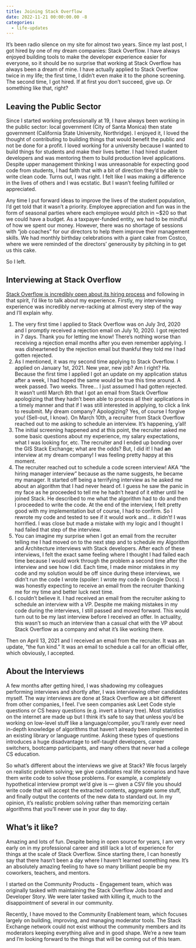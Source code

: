 ```yaml
---
title: Joining Stack Overflow
date: 2022-11-21 00:00:00.00 -8
categories:
  - life-updates
---
```


It’s been radio silence on my site for almost two years. Since my last post, I got hired by one of my dream companies: Stack Overflow. I have always enjoyed building tools to make the developer experience easier for everyone, so it should be no surprise that working at Stack Overflow has always been a dream of mine. I have actually applied to Stack Overflow twice in my life; the first time, I didn’t even make it to the phone screening. The second time, I got hired. If at first you don’t succeed, give up. Or something like that, right?

## Leaving the Public Sector

Since I started working professionally at 19, I have always been working in the public sector: local government (City of Santa Monica) then state government (California State University, Northridge). I enjoyed it, I loved the thought of contributing to building things that would benefit the public and not be done for a profit. I loved working for a university because I wanted to build things for students and make their lives better. I had hired student developers and was mentoring them to build production level applications. Despite upper management thinking I was unreasonable for expecting good code from students, I had faith that with a bit of direction they’d be able to write clean code. Turns out, I was right. I felt like I was making a difference in the lives of others and I was ecstatic. But I wasn’t feeling fulfilled or appreciated.

Any time I put forward ideas to improve the lives of the student population, I’d get told that it wasn’t a priority. Employee appreciation and fun was in the form of seasonal parties where each employee would pitch in ~$20 so that we could have a budget. As a taxpayer-funded entity, we had to be mindful of how we spent our money. However, there was no shortage of sessions with “job coaches” for our directors to help them improve their management skills. We had monthly birthday celebrations with a giant cake from Costco, where we were reminded of the directors’ generousity by pitching in to get us this cake.

So I left.

## Interviewing at Stack Overflow

[Stack Overflow is incredibly open about its hiring process](https://stackoverflow.blog/2020/07/03/how-stack-overflow-hires-engineers/) and following in that spirit, I’d like to talk about my experience. Firstly, my interviewing experience was incredibly nerve-racking at almost every step of the way and I’ll explain why.

1. The very first time I applied to Stack Overflow was on July 3rd, 2020 and I promptly received a rejection email on July 10, 2020. I got rejected in 7 days. Thank you for letting me know! There’s nothing worse than receiving a rejection email months after you even remember applying. I was disheartened by the rejection email but thankful they told me I had gotten rejected.
1. As I mentioned, it was my second time applying to Stack Overflow. I applied on January 1st, 2021. New year, new job? Am I right? Ha. Because the first time I applied I got an update on my application status after a week, I had hoped the same would be true this time around. A week passed. Two weeks. Three... I just assumed I had gotten rejected. It wasn’t until March 8th that I got an email from Stack Overflow apologizing that they hadn’t been able to process all their applications in a timely manner and that if I was still interested in applying, to click a link to resubmit. My dream company? Apologizing? Yes, of course I forgive you! (Sell-out, I know). On March 10th, a recruiter from Stack Overflow reached out to me asking to schedule an interview. It’s happening, y’all!
1. The initial screening happened and at this point, the recruiter asked me some basic questions about my experience, my salary expectations, what I was looking for, etc. The recruiter and I ended up bonding over the GIS Stack Exchange; what are the odds? But, I did it! I had **an** interview at my dream company! I was feeling pretty happy at this moment.
1. The recruiter reached out to schedule a code screen interview! AKA “the hiring manager interview” because as the name suggests, he became my manager. It started off being a terrifying interview as he asked me about an algorithm that I had never heard of. I guess he saw the panic in my face as he proceeded to tell me he hadn’t heard of it either until he joined Stack. He described to me what the algorithm had to do and then I proceeded to write the code. At the end of the interview, I felt pretty good with my implementation but of course, I had to confirm. So I rewrote my code and tested to see if it would work and... it didn’t! I was horrified. I was close but made a mistake with my logic and I thought I had failed that step of the interview.
1. You can imagine my surprise when I got an email from the recruiter telling me I had moved on to the next step and to schedule my Algorithm and Architecture interviews with Stack developers. After each of these interviews, I felt the exact same feeling where I thought I had failed each time because I would work through the problem a second time after the interview and see how I did. Each time, I made minor mistakes in my code and my solution would be off since during these interviews, we didn’t run the code I wrote (spoiler: I wrote my code in Google Docs). I was honestly expecting to receive an email from the recruiter thanking me for my time and better luck next time.
1. I couldn’t believe it. I had received an email from the recruiter asking to schedule an interview with a VP. Despite me making mistakes in my code during the interviews, I still passed and moved forward. This would turn out to be my last interview before I received an offer. In actuality, this wasn’t so much an interview than a casual chat with the VP about Stack Overflow as a company and what it’s like working there.

Then on April 13, 2021 and I received an email from the recruiter. It was an update, “the fun kind.” It was an email to schedule a call for an official offer, which obviously, I accepted.

## About the Interviews

A few months after getting hired, I was shadowing my colleagues performing interviews and shortly after, I was interviewing other candidates myself. The way interviews are done at Stack Overflow are a bit different from other companies, I feel. I’ve seen companies ask Leet Code style questions or CS heavy questions (e.g. invert a binary tree). Most statistics on the internet are made up but I think it’s safe to say that unless you’d be working on low-level stuff like a language/compiler, you’ll rarely ever need in-depth knowledge of algorithms that haven’t already been implemented in an existing library or language runtime. Asking these types of questions introduces a huge disadvantage to self-taught developers, career switchers, bootcamp participants, and many others that never had a college CS education.

So what’s different about the interviews we give at Stack? We focus largely on realistic problem solving; we give candidates real life scenarios and have them write code to solve those problems. For example, a completely hypothetical interview prompt we’d give is — given a CSV file you should write code that will accept the extracted contents, aggregate some stuff, and finally output the contents of the new data to standard out. In my opinion, it’s realistic problem solving rather than memorizing certain algorithms that you’ll never use in your day to day.

## What’s it like?

Amazing and lots of fun. Despite being in open source for years, I am very early on in my professional career and still lack a lot of experience for things at the scale of Stack Overflow. Since starting there, I can honestly say that there hasn’t been a day where I haven’t learned something new. It’s an absolutely amazing feeling to have so many brilliant people be my coworkers, teachers, and mentors.

I started on the Community Products - Engagement team, which was originally tasked with maintaining the Stack Overflow Jobs board and Developer Story. We were later tasked with killing it, much to the disappointment of several in our community.

Recently, I have moved to the Community Enablement team, which focuses largely on building, improving, and managing moderator tools. The Stack Exchange network could not exist without the community members and its moderators keeping everything alive and in good shape. We’re a new team and I’m looking forward to the things that will be coming out of this team.